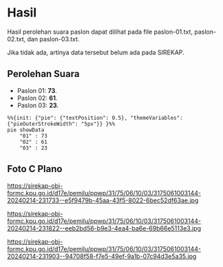 # Hasil

Hasil perolehan suara paslon dapat dilihat pada file paslon-01.txt, paslon-02.txt, dan paslon-03.txt.

Jika tidak ada, artinya data tersebut belum ada pada SIREKAP.

## Perolehan Suara

 * Paslon 01: **73**.
 * Paslon 02: **61**.
 * Paslon 03: **23**.

```mermaid
%%{init: {"pie": {"textPosition": 0.5}, "themeVariables": {"pieOuterStrokeWidth": "5px"}} }%%
pie showData
    "01" : 73
    "02" : 61
    "03" : 23
```
## Foto C Plano

https://sirekap-obj-formc.kpu.go.id/d17e/pemilu/ppwp/31/75/06/10/03/3175061003144-20240214-231733--e5f9479b-45aa-43f5-8022-6bec52df63ae.jpg

https://sirekap-obj-formc.kpu.go.id/d17e/pemilu/ppwp/31/75/06/10/03/3175061003144-20240214-231822--eeb2bd56-b9e3-4ea4-ba6e-69b66e5113e3.jpg

https://sirekap-obj-formc.kpu.go.id/d17e/pemilu/ppwp/31/75/06/10/03/3175061003144-20240214-231903--94708f58-f7e5-49ef-9a1b-07c94d3e5a35.jpg
